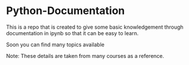 # Python-Documentation
This is a repo that is created to give some basic knowledgement through documentation in ipynb so that it can be easy to learn.

Soon you can find many topics available

Note:
These details are taken from many courses as a reference.
